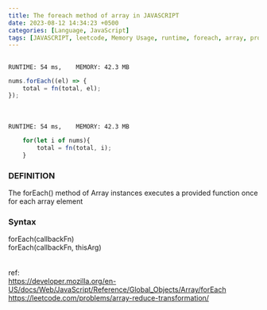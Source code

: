 ```yaml
---
title: The foreach method of array in JAVASCRIPT
date: 2023-08-12 14:34:23 +0500
categories: [Language, JavaScript]
tags: [JAVASCRIPT, leetcode, Memory Usage, runtime, foreach, array, prototype]
---
```


##

`RUNTIME: 54 ms,	MEMORY: 42.3 MB`
```javascript
nums.forEach((el) => {
    total = fn(total, el);
});
```
<br><br>
`RUNTIME: 54 ms,	MEMORY: 42.3 MB`
```javascript
    for(let i of nums){
        total = fn(total, i);
    }
```

### DEFINITION
The forEach() method of Array instances executes a provided function once for each array element
<br>
### Syntax
forEach(callbackFn) <br>
forEach(callbackFn, thisArg)
<br><br><br>
ref: <br>
https://developer.mozilla.org/en-US/docs/Web/JavaScript/Reference/Global_Objects/Array/forEach <br>
https://leetcode.com/problems/array-reduce-transformation/



